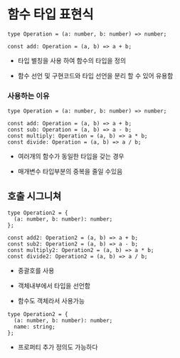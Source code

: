 # 함수 타입 표현식

```
type Operation = (a: number, b: number) => number;

const add: Operation = (a, b) => a + b;
```

+ 타입 별칭을 사용 하여 함수의 타입을 정의 

+ 함수 선언 및 구현코드와 타입 선언을 분리 할 수 있어 유용함

### 사용하는 이유

```
type Operation = (a: number, b: number) => number;

const add: Operation = (a, b) => a + b;
const sub: Operation = (a, b) => a - b;
const multiply: Operation = (a, b) => a * b;
const divide: Operation = (a, b) => a / b;

```

+ 여러개의 함수가 동일한 타입을 갖는 경우

+ 매개변수 타입부분의 중복을 줄일 수있음

## 호출 시그니쳐

```
type Operation2 = {
  (a: number, b: number): number;
};

const add2: Operation2 = (a, b) => a + b;
const sub2: Operation2 = (a, b) => a - b;
const multiply2: Operation2 = (a, b) => a * b;
const divide2: Operation2 = (a, b) => a / b;
```

+ 중괄호를 사용

+ 객체내부에서 타입을 선언함

+ 함수도 객체라서 사용가능

```
type Operation2 = {
  (a: number, b: number): number;
  name: string;
};
```

+ 프로퍼티 추가 정의도 가능하다 